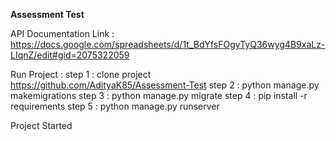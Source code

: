 **Assessment Test**


API Documentation Link : https://docs.google.com/spreadsheets/d/1t_BdYfsFOgyTyQ36wyg4B9xaLz-LIqnZ/edit#gid=2075322059

Run Project :
step 1 : clone project https://github.com/AdityaK85/Assessment-Test
step 2 : python manage.py makemigrations
step 3 : python manage.py migrate
step 4 : pip install -r requirements
step 5 : python manage.py runserver

Project Started

